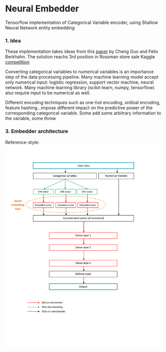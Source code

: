 # Neural Embedder
Tensorflow implementation of Categorical Variable encoder, using Shallow Neural Network entity embedding

### 1. Idea
These implementation takes ideas from this [paper](https://arxiv.org/abs/1604.06737) by Cheng Guo and Felix Berkhahn. The solution reachs 3rd position in Rossman store sale Kaggle [competition](https://www.kaggle.com/c/rossmann-store-sales)

Converting categorical variables to numerical variables is an importance step of the data processing pipeline. Many machine learning model accept only numerical input: logistic regression, support vector machine, neural network. Many machine learning library (scikit-learn, numpy, tensorflow) also require input to be numerical as well.

Different encoding techniques such as one-hot encoding, ordinal encoding, feature hashing...impose different impact on the predictive power of the corresponding categorical variable. Some add some arbitrary information to the variable, some throw

### 3. Embedder architecture

Reference-style: 
![alt text][logo]

[logo]: https://github.com/phamdinhthang/neural_embedder/blob/master/misc/embedder_architecture.png "Logo Title Text 2"
